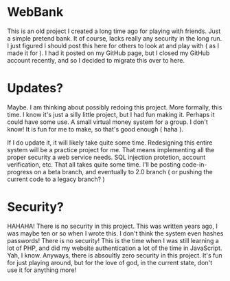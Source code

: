 # WebBank
This is an old project I created a long time ago for playing with friends. Just a simple pretend bank. It of course, lacks really any security in the long run. 
I just figured I should post this here for others to look at and play with ( as I made it for ). I had it posted on my GitHub page, but I closed my GitHub account
recently, and so I decided to migrate this over to here.

# Updates?
Maybe. I am thinking about possibly redoing this project. More formally, this time. I know it's just a silly little project, but I had fun making it. Perhaps it could
have some use. A small virtual money system for a group. I don't know! It is fun for me to make, so that's good enough ( haha ).

If I do update it, it will likely take quite some time. Redesigning this entire system will be a practice project for me. That means implementing all the proper
security a web service needs. SQL injection protetion, account verification, etc. That all takes quite some time. I'll be posting code-in-progress on a beta branch,
and eventually to 2.0 branch ( or pushing the current code to a legacy branch? )

# Security?
HAHAHA! There is no security in this project. This was written years ago, I was maybe ten or so when I wrote this. I don't think the system even hashes passwords!
There is no security! This is the time when I was still learning a lot of PHP, and did my website authentication a lot of the time in JavaScript. Yah, I know.
Anyways, there is absoultly zero security in this project. It's fun for just playing around, but for the love of god, in the current state, don't use it for
anything more!